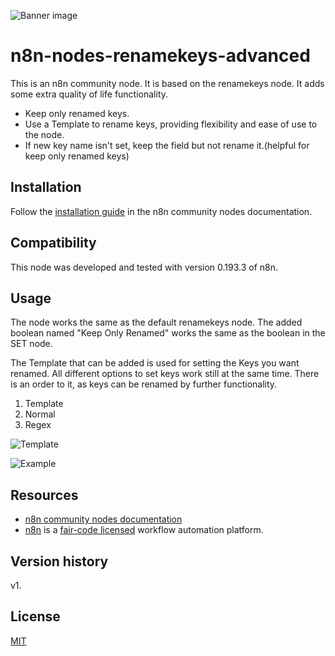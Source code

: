 ![Banner image](https://user-images.githubusercontent.com/10284570/173569848-c624317f-42b1-45a6-ab09-f0ea3c247648.png)

# n8n-nodes-renamekeys-advanced

This is an n8n community node. It is based on the renamekeys node. It adds some extra quality of life functionality.
* Keep only renamed keys.
* Use a Template to rename keys, providing flexibility and ease of use to the node.
* If new key name isn't set, keep the field but not rename it.(helpful for keep only renamed keys)

## Installation

Follow the [installation guide](https://docs.n8n.io/integrations/community-nodes/installation/) in the n8n community nodes documentation.

## Compatibility

This node was developed and tested with version 0.193.3 of n8n.

## Usage

The node works the same as the default renamekeys node. The added boolean named "Keep Only Renamed" works the same as the boolean in the SET node.

The Template that can be added is used for setting the Keys you want renamed.
All different options to set keys work still at the same time.
There is an order to it, as keys can be renamed by further functionality.
1. Template
2. Normal
3. Regex

![Template](https://github.com/bramkn/n8n-nodes-renamekeys-advanced/blob/master/images/template.png)

![Example](https://github.com/bramkn/n8n-nodes-renamekeys-advanced/blob/master/images/example.png)


## Resources

* [n8n community nodes documentation](https://docs.n8n.io/integrations/community-nodes/)
* [n8n](https://n8n.io/) is a [fair-code licensed](https://docs.n8n.io/reference/license/) workflow automation platform.

## Version history

v1.

## License

[MIT](https://github.com/n8n-io/n8n-nodes-starter/blob/master/LICENSE.md)
